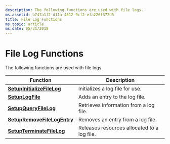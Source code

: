 ```yaml
---
description: The following functions are used with file logs.
ms.assetid: b747a1f2-d11a-4512-9cf2-efa226f372d5
title: File Log Functions
ms.topic: article
ms.date: 05/31/2018
---
```


# File Log Functions

The following functions are used with file logs.



| Function                                                   | Description                                 |
|------------------------------------------------------------|---------------------------------------------|
| [**SetupInitializeFileLog**](/windows/desktop/api/Setupapi/nf-setupapi-setupinitializefileloga)   | Initializes a log file for use.             |
| [**SetupLogFile**](/windows/desktop/api/Setupapi/nf-setupapi-setuplogfilea)                       | Adds an entry to the log file.              |
| [**SetupQueryFileLog**](/windows/desktop/api/Setupapi/nf-setupapi-setupqueryfileloga)             | Retrieves information from a log file.      |
| [**SetupRemoveFileLogEntry**](/windows/desktop/api/Setupapi/nf-setupapi-setupremovefilelogentrya) | Removes an entry from a log file.           |
| [**SetupTerminateFileLog**](/windows/desktop/api/Setupapi/nf-setupapi-setupterminatefilelog)     | Releases resources allocated to a log file. |



 

 

 



